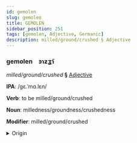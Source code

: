 ```yaml
---
id: gemolen
slug: gemolen
title: GEMOLEN
sidebar_position: 251
tags: [gemolen, Adjective, Germanic]
description: milled/ground/crushed § Adjective
---
```


### gemolen&emsp;<span kind="abugida">ꜿɿƶʓ̃ɿ</span>

*milled/ground/crushed* **§** [Adjective](../../tags/Adjective)

**IPA**: /gɛ.ˈmɑ.lɛn/

**Verb**: to be milled/ground/crushed

**Noun**: milledness/groundness/crushedness

**Modifier**: milled/ground/crushed

<details>
    <summary>Origin</summary>
    German gemahlen <br/>
    <em>Germanic Language Family</em>
</details>